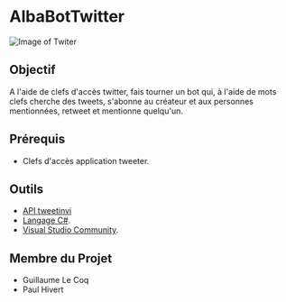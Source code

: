 # AlbaBotTwitter

![Image of Twiter](https://realtybiznews.com/wp-content/uploads/2017/03/twitter_bot_lead_img.jpg)

## Objectif

A l'aide de clefs d'accès twitter, fais tourner un bot qui, à l'aide de mots clefs cherche des tweets, s'abonne au créateur et aux personnes mentionnées, retweet et mentionne quelqu'un.

## Prérequis

* Clefs d'accès application tweeter.

## Outils

* [API tweetinvi](https://github.com/linvi/tweetinvi)
* [Langage C#](https://docs.microsoft.com/fr-fr/dotnet/csharp/programming-guide/).
* [Visual Studio Community](https://visualstudio.microsoft.com/fr/vs/community/).

## Membre du Projet

* Guillaume Le Coq
* Paul Hivert